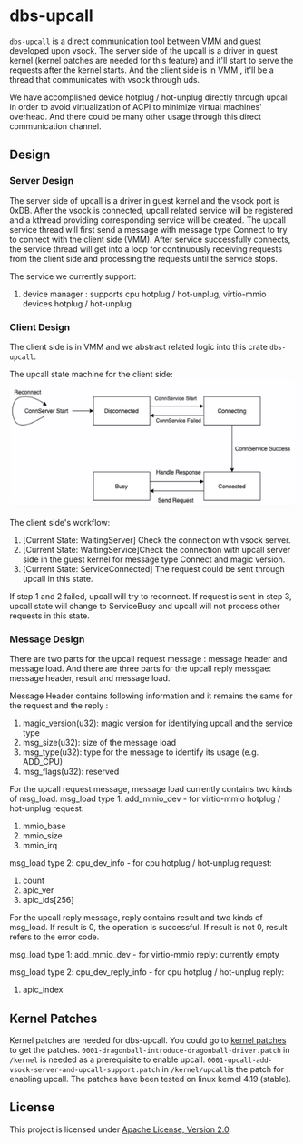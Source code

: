 # dbs-upcall

`dbs-upcall` is a direct communication tool between VMM and guest developed upon vsock. The server side of the upcall is a driver in guest kernel (kernel patches are needed for this feature) and it'll start to serve the requests after the kernel starts. And the client side is in VMM , it'll be a thread that communicates with vsock through uds.

We have accomplished device hotplug / hot-unplug directly through upcall in order to avoid virtualization of ACPI to minimize virtual machines' overhead. And there could be many other usage through this direct communication channel. 

## Design

### Server Design

The server side of upcall is a driver in guest kernel and the vsock port is 0xDB.
After the vsock is connected, upcall related service will be registered and a kthread providing corresponding service will be created.
The upcall service thread will first send a message with message type Connect to try to connect with the client side (VMM). After service successfully connects, the service thread will get into a loop for continuously receiving requests from the client side and processing the requests until the service stops.

The service we currently support:
1. device manager : supports cpu hotplug / hot-unplug, virtio-mmio devices hotplug / hot-unplug

### Client Design
The client side is in VMM and we abstract related logic into this crate `dbs-upcall`.

The upcall state machine for the client side:
![Upcall State Machine](./images/upcall_state_machine.png)

The client side's workflow:
1. [Current State: WaitingServer] Check the connection with vsock server.
2. [Current State: WaitingService]Check the connection with upcall server side in the guest kernel for message type Connect and magic version.
3. [Current State: ServiceConnected] The request could be sent through upcall in this state.

If step 1 and 2 failed, upcall will try to reconnect.
If request is sent in step 3, upcall state will change to ServiceBusy and upcall will not process other requests in this state.

### Message Design
There are two parts for the upcall request message : message header and message load.
And there are three parts for the upcall reply messgae: message header, result and message load.

Message Header contains following information and it remains the same for the request and the reply : 
1. magic_version(u32): magic version for identifying upcall and the service type
2. msg_size(u32): size of the message load
3. msg_type(u32): type for the message to identify its usage  (e.g. ADD_CPU)
4. msg_flags(u32): reserved

For the upcall request message, message load currently contains two kinds of msg_load.
msg_load type 1: add_mmio_dev - for virtio-mmio hotplug / hot-unplug request:
1. mmio_base
2. mmio_size
3. mmio_irq

msg_load type 2: cpu_dev_info - for cpu hotplug / hot-unplug request:
1. count
2. apic_ver
3. apic_ids[256]
   
For the upcall reply message, reply contains result and two kinds of msg_load.
If result is 0, the operation is successful.
If result is not 0, result refers to the error code.

msg_load type 1: add_mmio_dev - for virtio-mmio reply:
currently empty

msg_load type 2: cpu_dev_reply_info - for cpu hotplug / hot-unplug reply:
1. apic_index

## Kernel Patches

Kernel patches are needed for dbs-upcall. You could go to [kernel patches](/kernel) to get the patches.
`0001-dragonball-introduce-dragonball-driver.patch` in `/kernel` is needed as a prerequisite to enable upcall.
`0001-upcall-add-vsock-server-and-upcall-support.patch` in `/kernel/upcall`is the patch for enabling upcall.
The patches have been tested on linux kernel 4.19 (stable).

## License

This project is licensed under [Apache License, Version 2.0](http://www.apache.org/licenses/LICENSE-2.0).